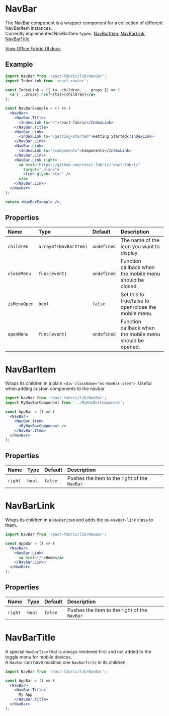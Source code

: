 # NavBar 

The NavBar component is a wrapper component for a collection of different NavBarItem instances. <br>
Currently implemented NavBarItem types: [NavBarItem](#navbaritem), [NavBarLink](#navbarlink), [NavBarTitle](#navbartitle)

<a href="http://dev.office.com/fabric/components/navbar" target="_blank">View Office Fabric UI docs</a>

## Example <!-- EXAMPLE -->
```jsx
import NavBar from 'react-fabric/lib/NavBar';
import IndexLink from 'react-router';

const IndexLink = ({ to, children, ...props }) => (
  <a {...props} href={to}>{children}</a>
);

const NavBarExample = () => (
  <NavBar>
    <NavBar.Title>
      <IndexLink to="/">react-fabric</IndexLink>
    </NavBar.Title>
    <NavBar.Link>
      <IndexLink to="/getting-started">Getting Started</IndexLink>
    </NavBar.Link>
    <NavBar.Link>
      <IndexLink to="/components">Components</IndexLink>
    </NavBar.Link>
    <NavBar.Link right>
      <a href="https://github.com/react-fabric/react-fabric"
        target="_blank">
        <Icon glyph="star" />
      </a>
    </NavBar.Link>
  </NavBar>
);

return <NavBarExample />;
```

## Properties

| Name         | Type                  | Default     | Description                                              |
| :-----       | :-----                | :-----      | :-----                                                   |
| `children`   | `arrayOf(NavBarItem)` | `undefined` | The name of the icon you want to display.                |
| `closeMenu`  | `func(event)`         | `undefined` | Function callback when the mobile menu should be closed. |
| `isMenuOpen` | `bool`                | `false`     | Set this to true/false to open/close the mobile menu.    |
| `openMenu`   | `func(event)`         | `undefined` | Function callback when the mobile menu should be opened. |

# NavBarItem

Wraps its children in a plain `<div className="ms-NavBar-item">`.
Useful when adding custom components to the navbar

```jsx
import NavBar from 'react-fabric/lib/NavBar';
import MyNavBarComponent from '../MyNavBarComponent';

const AppBar = () => (
  <NavBar>
    <NavBar.Item>
      <MyNavBarComponent />
    </NavBar.Item>
  </NavBar>
);
```

## Properties

| Name       | Type   | Default     | Description                                  |
| :-----     | :----- | :-----      | :-----                                       |
| `right`    | `bool` | `false`     | Pushes the item to the right of the `NavBar` |

# NavBarLink

Wraps its children in a `NavBarItem` and adds the `ms-NavBar-link` class to them.

```jsx
import NavBar from 'react-fabric/lib/NavBar';

const AppBar = () => (
  <NavBar>
    <NavBar.Link>
      <a href="/">Home</a>
    </NavBar.Link>
  </NavBar>
);
```

## Properties

| Name       | Type   | Default     | Description                                  |
| :-----     | :----- | :-----      | :-----                                       |
| `right`    | `bool` | `false`     | Pushes the item to the right of the `NavBar` |

# NavBarTitle

A special `NavBarItem` that is always rendered first and not added to the toggle menu for mobile devices.<br>
A `NavBar` can have maximal one `NavBarTitle` in its children.

```jsx
import NavBar from 'react-fabric/lib/NavBar';

const AppBar = () => (
  <NavBar>
    <NavBar.Title>
      My App 
    </NavBar.Title>
  </NavBar>
);
```
